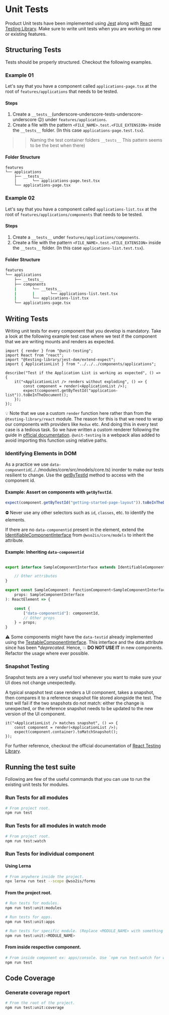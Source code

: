 # Unit Tests

Product Unit tests have been implemented using [Jest](https://jestjs.io/) along with [React Testing Library](https://testing-library.com/docs/react-testing-library/intro).
Make sure to write unit tests when you are working on new or existing features.

## Structuring Tests

Tests should be properly structured. Checkout the following examples.

### Example 01

Let's say that you have a component called `applications-page.tsx` at the root of `features/applications` that needs to be tested.

#### Steps

1. Create a `__tests__`(underscore-underscore-tests-underscore-underscore 😉) under `features/applications`.
2. Create a file with the pattern `<FILE_NAME>.test.<FILE_EXTENSION>` inside the `__tests__` folder. (In this case `applications-page.test.tsx`).

>> Naming the test container folders `__tests__` This pattern seems to be the best when there)

#### Folder Structure

```
features
└── applications
    ├── __tests__
    |       └── applications-page.test.tsx
    └── applications-page.tsx
```

### Example 02

Let's say that you have a component called `applications-list.tsx` at the root of `features/applications/components` that needs to be tested.

#### Steps

1. Create a `__tests__` under `features/applications/components`.
2. Create a file with the pattern `<FILE_NAME>.test.<FILE_EXTENSION>` inside the `__tests__` folder. (In this case `applications-list.test.tsx`).

#### Folder Structure

```bash
features
└── applications
    ├── __tests__
    ├── components
    |       └── __tests__
    |       |       └── applications-list.test.tsx
    |       └── applications-list.tsx
    └── applications-page.tsx
```

## Writing Tests

Writing unit tests for every component that you develop is mandatory.
Take a look at the following example test case where we test if the component that we are writing mounts and renders as expected.

```tsx
import { render } from "@unit-testing";
import React from "react";
import "@testing-library/jest-dom/extend-expect";
import { ApplicationList } from "../../../components/applications";

describe("Test if the Application List is working as expected", () => {
    it("<ApplicationList /> renders without exploding", () => {
        const component = render(<ApplicationList />);
        expect(component.getByTestId("application-list")).toBeInTheDocument();
    });
});
```

:bulb: Note that we use a custom `render` function here rather than from the `@testing-library/react` module. The reason for
this is that we need to wrap our components with providers like `Redux` etc. And doing this in every test case is a
tedious task. So we have written a custom renderer following the guide in
[official documentation][react-testing-library-custom-renderer]. `@unit-testing` is a webpack alias added to avoid importing this function using relative paths.

### Identifying Elements in DOM

As a practice we use `data-componentid`(../../modules/core/src/models/core.ts) inorder to make our tests resilient to change.
Use the [getByTestId](https://testing-library.com/docs/queries/bytestid/) method to access with the component id.

#### Example: Assert on components with `getByTestId`.

```typescript jsx
expect(component.getByTestId("getting-started-page-layout")).toBeInTheDocument();
```

:no_entry: Never use any other selectors such as `id`, `classes`, etc. to identify the elements.

If there are no `data-componentid` present in the element, extend the [IdentifiableComponentInterface](../../modules/core/src/models/core.ts) from `@wso2is/core/models` to inherit the attribute.

#### Example: Inheriting `data-componentid`

```typescript jsx

export interface SampleComponentInterface extends IdentifiableComponentInterface {

    // Other attributes
}

export const SampleComponent: FunctionComponent<SampleComponentInterface> = (
    props: SampleComponentInterface
): ReactElement => {

    const {
        ["data-componentid"]: componentId,
        // Other props
    } = props;
}

```

:warning: Some components might have the `data-testid` already implemented using the [TestableComponentInterface](../../modules/core/src/models/core.ts).
This interface and the data attribute since has been **deprecated*. Hence, :boom: **DO NOT USE IT** in new components. Refactor the usage where ever possible.

### Snapshot Testing

Snapshot tests are a very useful tool whenever you want to make sure your UI does not change unexpectedly.

A typical snapshot test case renders a UI component, takes a snapshot, then compares it to a reference snapshot file stored alongside the test. The test will fail if the two snapshots do not match: either the change is unexpected, or the reference snapshot needs to be updated to the new version of the UI component.

```
it("<ApplicationList /> matches snapshot", () => {
    const component = render(<ApplicationList />);
    expect(component.container).toMatchSnapshot();
});
```

For further reference, checkout the official documentation of [React Testing Library][react-testing-library].

## Running the test suite

Following are few of the useful commands that you can use to run the existing unit tests for modules.

### Run Tests for all modules

```bash
# From project root.
npm run test
```

### Run Tests for all modules in watch mode

```bash
# From project root.
npm run test:watch
```

### Run Tests for individual component

#### Using Lerna

```bash
# From anywhere inside the project.
npx lerna run test --scope @wso2is/forms
```

#### From the project root.

```bash
# Run tests for modules.
npm run test:unit:modules
```

```bash
# Run tests for apps.
npm run test:unit:apps
```

```bash
# Run tests for specific module. (Replace <MODULE_NAME> with something like `@wso2is/core` or `@wso2is/myaccount`)
npm run test:unit:<MODULE_NAME>
```

#### From inside respective component.

```bash
# From inside component ex: apps/console. Use `npm run test:watch for watch mode.
npm run test
```

## Code Coverage

### Generate coverage report

```bash
# From the root of the project.
npm run test:unit:coverage
```

[react-testing-library]: https://testing-library.com/docs/
[react-testing-library-custom-renderer]: https://testing-library.com/docs/react-testing-library/setup#custom-render

